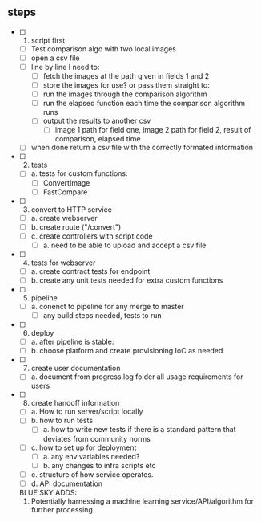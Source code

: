 ## steps
- [ ] 1. script first 
  - [ ] Test comparison algo with two local images
  - [ ] open a csv file 
  - [ ] line by line I need to:
      - [ ] fetch the images at the path given in fields 1 and 2
      - [ ] store the images for use? or pass them straight to:
      - [ ] run the images through the comparison algorithm
      - [ ] run the elapsed function each time the comparison algorithm runs
      - [ ] output the results to another csv
        - [ ] image 1 path for field one, image 2 path for field 2, result of comparison, elapsed time
  - [ ] when done return a csv file with the correctly formated information

- [ ] 2. tests
    - [ ] a. tests for custom functions:
        - [ ] ConvertImage
        - [ ] FastCompare

- [ ] 3. convert to HTTP service
  - [ ] a. create webserver
  - [ ] b. create route ("/convert")
  - [ ] c. create controllers with script code 
      - [ ] a. need to be able to upload and accept a csv file
  
- [ ] 4. tests for webserver
    - [ ] a. create contract tests for endpoint
  - [ ] b. create any unit tests needed for extra custom functions

- [ ] 5. pipeline
    - [ ] a. conenct to pipeline for any merge to master
        - [ ] any build steps needed, tests to run

- [ ] 6. deploy
  - [ ] a. after pipeline is stable:
  - [ ] b. choose platform and create provisioning IoC as needed

- [ ] 7. create user documentation 
  - [ ] a. document from progress.log folder all usage requirements for users

- [ ] 8. create handoff information
  - [ ] a. How to run server/script locally
  - [ ] b. how to run tests
    - [ ] a. how to write new tests if there is a standard pattern that deviates from community norms
  - [ ] c. how to set up for deployment
    - [ ] a. any env variables needed? 
    - [ ] b. any changes to infra scripts etc
  - [ ] c. structure of how service operates. 
  - [ ] d. API documentation 

  BLUE SKY ADDS:
  1. Potentially harnessing a machine learning service/API/algorithm for further processing
  